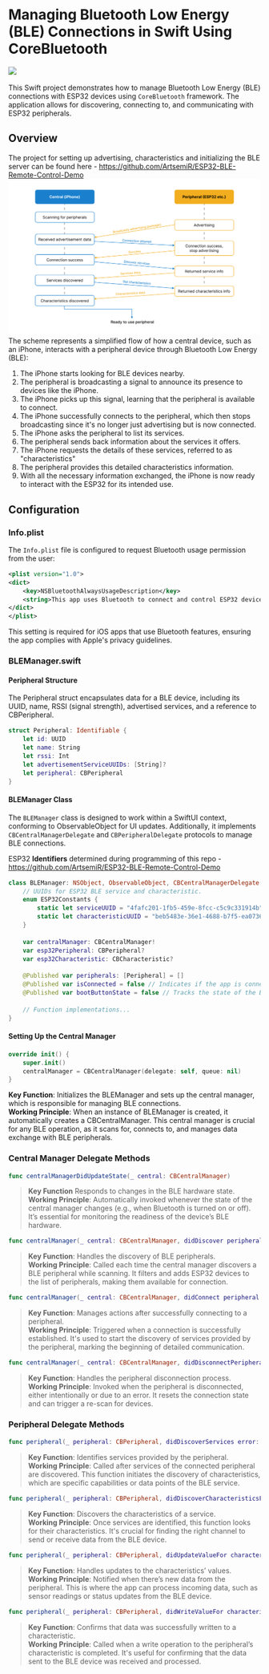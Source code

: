 # Managing Bluetooth Low Energy (BLE) Connections in Swift Using CoreBluetooth
![](Demo-960-720-12.gif)

This Swift project demonstrates how to manage Bluetooth Low Energy (BLE) connections with ESP32 devices using ```CoreBluetooth``` framework. The application allows for discovering, connecting to, and communicating with ESP32 peripherals.

## Overview
The project for setting up advertising, characteristics and initializing the BLE server can be found here - https://github.com/ArtsemiR/ESP32-BLE-Remote-Control-Demo
![](ble_scheme.png)
The scheme represents a simplified flow of how a central device, such as an iPhone, interacts with a peripheral device through Bluetooth Low Energy (BLE):
1. The iPhone starts looking for BLE devices nearby.
2. The peripheral is broadcasting a signal to announce its presence to devices like the iPhone.
3. The iPhone picks up this signal, learning that the peripheral is available to connect.
4. The iPhone successfully connects to the peripheral, which then stops broadcasting since it's no longer just advertising but is now connected.
5. The iPhone asks the peripheral to list its services.
6. The peripheral sends back information about the services it offers.
7. The iPhone requests the details of these services, referred to as "characteristics"
8. The peripheral provides this detailed characteristics information.
9. With all the necessary information exchanged, the iPhone is now ready to interact with the ESP32 for its intended use.

## Configuration

### Info.plist

The `Info.plist` file is configured to request Bluetooth usage permission from the user:

```xml
<plist version="1.0">
<dict>
    <key>NSBluetoothAlwaysUsageDescription</key>
    <string>This app uses Bluetooth to connect and control ESP32 devices.</string>
</dict>
</plist>
```
This setting is required for iOS apps that use Bluetooth features, ensuring the app complies with Apple's privacy guidelines.


### BLEManager.swift
#### Peripheral Structure
The Peripheral struct encapsulates data for a BLE device, including its UUID, name, RSSI (signal strength), advertised services, and a reference to CBPeripheral.

```swift
struct Peripheral: Identifiable {
    let id: UUID
    let name: String
    let rssi: Int
    let advertisementServiceUUIDs: [String]?
    let peripheral: CBPeripheral
}
```

#### BLEManager Class
The ```BLEManager``` class is designed to work within a SwiftUI context, conforming to ObservableObject for UI updates. Additionally, it implements ```CBCentralManagerDelegate``` and ```CBPeripheralDelegate``` protocols to manage BLE connections.

ESP32 **Identifiers** determined during programming of this repo - https://github.com/ArtsemiR/ESP32-BLE-Remote-Control-Demo
```swift
class BLEManager: NSObject, ObservableObject, CBCentralManagerDelegate, CBPeripheralDelegate {
    // UUIDs for ESP32 BLE service and characteristic.
    enum ESP32Constants {
        static let serviceUUID = "4fafc201-1fb5-459e-8fcc-c5c9c331914b"
        static let characteristicUUID = "beb5483e-36e1-4688-b7f5-ea07361b26a8"
    }

    var centralManager: CBCentralManager!
    var esp32Peripheral: CBPeripheral?
    var esp32Characteristic: CBCharacteristic?

    @Published var peripherals: [Peripheral] = []
    @Published var isConnected = false // Indicates if the app is connected to a peripheral.
    @Published var bootButtonState = false // Tracks the state of the BOOT button.

    // Function implementations...
}
```

#### Setting Up the Central Manager
```swift
override init() {
    super.init()
    centralManager = CBCentralManager(delegate: self, queue: nil)
}
```
**Key Function**: Initializes the BLEManager and sets up the central manager, which is responsible for managing BLE connections.\
**Working Principle**: When an instance of BLEManager is created, it automatically creates a CBCentralManager. This central manager is crucial for any BLE operation, as it scans for, connects to, and manages data exchange with BLE peripherals.

### Central Manager Delegate Methods

```swift
func centralManagerDidUpdateState(_ central: CBCentralManager)
```
>**Key Function** Responds to changes in the BLE hardware state.\
>**Working Principle**: Automatically invoked whenever the state of the central manager changes (e.g., when Bluetooth is turned on or off). It’s essential for monitoring the readiness of the device’s BLE hardware.

```swift
func centralManager(_ central: CBCentralManager, didDiscover peripheral: CBPeripheral, advertisementData: [String: Any], rssi RSSI: NSNumber)
```
>**Key Function**: Handles the discovery of BLE peripherals.\
>**Working Principle**: Called each time the central manager discovers a BLE peripheral while scanning. It filters and adds ESP32 devices to the list of peripherals, making them available for connection.

```swift
func centralManager(_ central: CBCentralManager, didConnect peripheral: CBPeripheral)
```
>**Key Function**: Manages actions after successfully connecting to a peripheral.\
>**Working Principle**: Triggered when a connection is successfully established. It's used to start the discovery of services provided by the peripheral, marking the beginning of detailed communication.

```swift
func centralManager(_ central: CBCentralManager, didDisconnectPeripheral peripheral: CBPeripheral, error: Error?)
```
>**Key Function**: Handles the peripheral disconnection process.\
>**Working Principle**: Invoked when the peripheral is disconnected, either intentionally or due to an error. It resets the connection state and can trigger a re-scan for devices.

### Peripheral Delegate Methods

```swift
func peripheral(_ peripheral: CBPeripheral, didDiscoverServices error: Error?)
```
>**Key Function**: Identifies services provided by the peripheral.\
>**Working Principle**: Called after services of the connected peripheral are discovered. This function initiates the discovery of characteristics, which are specific capabilities or data points of the BLE service.

```swift
func peripheral(_ peripheral: CBPeripheral, didDiscoverCharacteristicsFor service: CBService, error: Error?)
```
>**Key Function**: Discovers the characteristics of a service.\
>**Working Principle**: Once services are identified, this function looks for their characteristics. It's crucial for finding the right channel to send or receive data from the BLE device.

```swift
func peripheral(_ peripheral: CBPeripheral, didUpdateValueFor characteristic: CBCharacteristic, error: Error?)
```
>**Key Function**: Handles updates to the characteristics’ values.\
>**Working Principle**: Notified when there’s new data from the peripheral. This is where the app can process incoming data, such as sensor readings or status updates from the BLE device.

```swift
func peripheral(_ peripheral: CBPeripheral, didWriteValueFor characteristic: CBCharacteristic, error: Error?)
```
>**Key Function**: Confirms that data was successfully written to a characteristic.\
>**Working Principle**: Called when a write operation to the peripheral’s characteristic is completed. It's useful for confirming that the data sent to the BLE device was received and processed.
